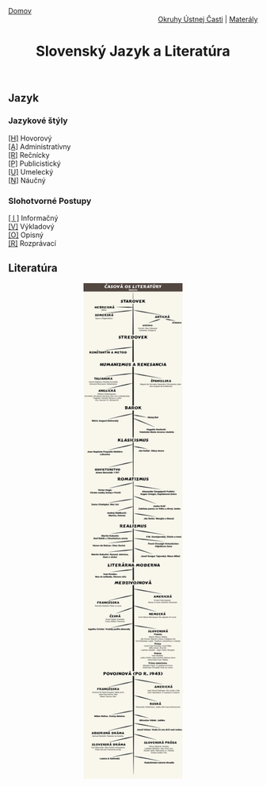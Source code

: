 <div align="center">
    <div align="left">
        <a href="/README.md">Domov</a>
    </div>
    <div align="right">
        <a href="ustne-okruhy.md">Okruhy Ústnej Časti</a>
        |
        <a href="https://drive.google.com/drive/u/1/folders/1hWhZNvgWC-8cb7jK5zRorX9WfCzyq_WF">Materály</a>
    </div>

# Slovenský Jazyk a Literatúra
</div>

<br>

## Jazyk


### Jazykové štýly

<a href="./gramatika/styly/hovorovy.md">[H]</a> Hovorový <br>
<a href="./gramatika/styly/administrativny.md">[A]</a> Administratívny <br>
<a href="./gramatika/styly/recnicky.md">[R]</a> Rečnícky <br>
<a href="./gramatika/styly/publicisticky.md">[P]</a> Publicistický <br>
<a href="./gramatika/styly/umelecky.md">[U]</a> Umelecký <br>
<a href="./gramatika/styly/naucny.md">[N]</a> Náučný <br>

### Slohotvorné Postupy
<a href="./gramatika/postupy/informacny.md">[ I ]</a> Informačný <br>
<a href="./gramatika/postupy/vykladovy.md">[V]</a> Výkladový <br>
<a href="./gramatika/postupy/opisny.md">[O]</a> Opisný <br>
<a href="./gramatika/postupy/rozpravaci.md">[R]</a> Rozprávací <br>

## Literatúra
<div align="center">
    <img src="./Prilohy/literatura_casova_os.png" width="200" height="1000"/>
</div>
